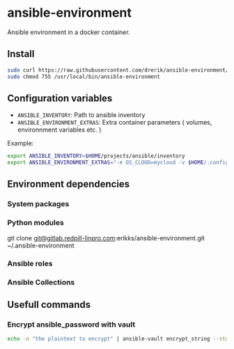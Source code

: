 # ansible-environment

Ansible environment in a docker container.

## Install
```bash
sudo curl https://raw.githubusercontent.com/drerik/ansible-environment/main/ansible-environment | sudo tee /usr/local/bin/ansible-environmet
sudo chmod 755 /usr/local/bin/ansible-environment
```

## Configuration variables


- `ANSIBLE_INVENTORY`: Path to ansible inventory
- `ANSIBLE_ENVIRONMENT_EXTRAS`: Extra container parameters ( volumes, environnment variables etc. )

Example:

```bash
export ANSIBLE_INVENTORY=$HOME/projects/ansible/inventory
export ANSIBLE_ENVIRONMENT_EXTRAS="-e OS_CLOUD=mycloud -v $HOME/.config/openstack/clouds.yaml:/runner/.config/openstack/clouds.yaml:ro"
```

## Environment dependencies

### System packages


### Python modules

git clone git@gitlab.redpill-linpro.com:erikks/ansible-environment.git ~/.ansible-environment
### Ansible roles

### Ansible Collections

## Usefull commands

### Encrypt ansible_password with vault

```bash
echo -n "the plaintext to encrypt" | ansible-vault encrypt_string --stdin-name "ansible_password"
```
